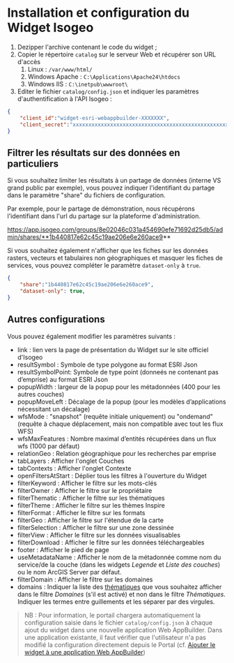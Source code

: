 # Installation et configuration du Widget Isogeo

1. Dezipper l'archive contenant le code du widget ;
2. Copier le répertoire `catalog` sur le serveur Web et récupérer son URL d'accès
   1. Linux : `/var/www/html/`
   2. Windows Apache : `C:\Applications\Apache24\htdocs`
   3. Windows IIS : `C:\inetpub\wwwroot\`
3. Editer le fichier `catalog/config.json` et indiquer les paramètres d'authentification à l'API Isogeo :

```json
{
    "client_id":"widget-esri-webappbuilder-XXXXXXX",
    "client_secret":"xxxxxxxxxxxxxxxxxxxxxxxxxxxxxxxxxxxxxxxxxxxxxxxxxxxxxxxxxx",
}
```

## Filtrer les résultats sur des données en particuliers

Si vous souhaitez limiter les résultats à un partage de données (interne VS grand public par exemple), vous pouvez indiquer l'identifiant du partage dans le paramètre "share" du fichiers de configuration.

Par exemple, pour le partage de démonstration, nous récupérons l'identifiant dans l'url du partage sur la plateforme d'administration. 

https://app.isogeo.com/groups/8e02046c031a454690efe71692d25db5/admin/shares/**1b440817e62c45c19ae206e6e260ace9** 

Si vous souhaitez également n'afficher que les fiches sur les données rasters, vecteurs et tabulaires non géographiques et masquer les fiches de services, vous pouvez compléter le paramètre `dataset-only` à `true`. 

```json
{
    "share":"1b440817e62c45c19ae206e6e260ace9",
    "dataset-only": true,
}
```
## Autres configurations

Vous pouvez également modifier les paramètres suivants :

* link : lien vers la page de présentation du Widget sur le site officiel d'Isogeo
* resultSymbol : Symbole de type polygone au format ESRI Json
* resultSymbolPoint: Symbole de type point (donneés ne contenant pas d’emprise) au format ESRI Json
* popupWidth : largeur de la popup pour les métadonnées (400 pour les autres couches)
* popupMoveLeft : Décalage de la popup (pour les modèles d’applications nécessitant un décalage)
* wfsMode : "snapshot" (requête initiale uniquement) ou "ondemand" (requête à chaque déplacement, mais non
compatible avec tout les flux WFS)
* wfsMaxFeatures : Nombre maximal d’entités récupérées dans un flux wfs (1000 par défaut)
* relationGeo : Relation géographique pour les recherches par emprise
* tabLayers : Afficher l'onglet Couches
* tabContexts : Afficher l'onglet Contexte
* openFiltersAtStart : Déplier tous les filtres à l'ouverture du Widget
* filterKeyword : Afficher le filtre sur les mots-clés
* filterOwner : Afficher le filtre sur le propriétaire
* filterThematic : Afficher le filtre sur les thématiques
* filterTheme : Afficher le filtre sur les thèmes Inspire
* filterFormat : Afficher le filtre sur les formats
* filterGeo : Afficher le filtre sur l'étendue de la carte
* filterSelection : Afficher le filtre sur une zone dessinée
* filterView : Afficher le filtre sur les données visualisables
* filterDownload : Afficher le filtre sur les données téléchargeables
* footer : Afficher le pied de page
* useMetadataName : Afficher le nom de la métadonnée comme nom du service/de la couche (dans les widgets *Legende* et *Liste des couches*) ou le nom ArcGIS Server par défaut.
* filterDomain : Afficher le filtre sur les domaines
* domains : Indiquer la liste des [thématiques](https://help.isogeo.com/admin/fr/features/admin/group_themes.html) que vous souhaitez afficher dans le filtre *Domaines* (s'il est activé) et non dans le filtre *Thématiques*. Indiquer les termes entre guillements et les séparer par des virgules.


> NB : Pour information, le portail chargera automatiquement la configuration saisie dans le fichier `catalog/config.json` à chaque ajout du widget dans une nouvelle application Web AppBuilder. Dans une application existante, il faut vérifier que l'utilisateur n'a pas modifié la configuration directement depuis le Portal (cf. [Ajouter le widget à une application Web AppBuilder](/installation-portal/addwidgetapplication.md))

